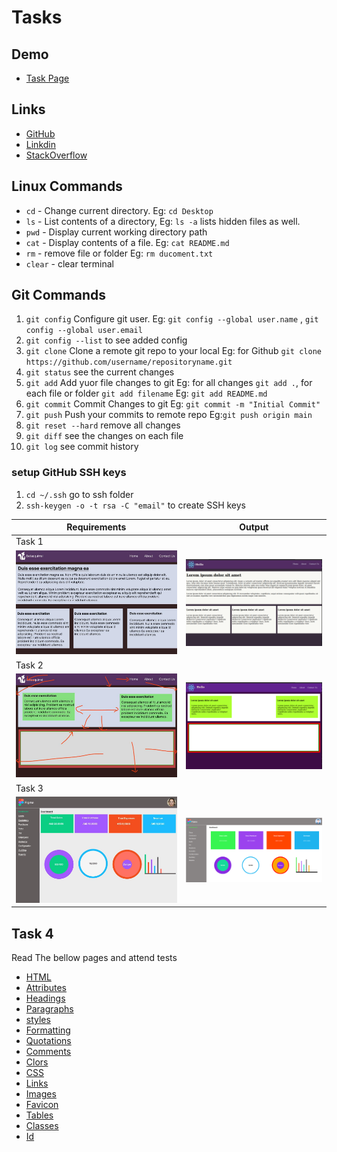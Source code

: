 # Tasks

## Demo

- [Task Page](https://abdulhakeemkzm.github.io/learning/)

## Links

- [GitHub](https://github.com/AbdulHakeemKzm)
- [Linkdin](https://www.linkedin.com/in/abdulhakeem-kzm-65a27b167)
- [StackOverflow](https://stackoverflow.com/users/21194104/abdul-hakeem-kzm)

## Linux Commands

- `cd` - Change current directory. Eg: `cd Desktop`
- `ls` - List contents of a directory, Eg: `ls -a` lists hidden files as well.
- `pwd` - Display current working directory path
- `cat` - Display contents of a file. Eg: `cat README.md`
- `rm` - remove file or folder Eg: `rm ducoment.txt`
- `clear` - clear terminal

## Git Commands

1. `git config` Configure git user. Eg: `git config --global user.name` ,
   `git config --global user.email`
2. `git config --list` to see added config
3. `git clone` Clone a remote git repo to your local Eg: for Github `git clone https://github.com/username/repositoryname.git`
4. `git status` see the current changes
5. `git add` Add yuor file changes to git Eg: for all changes `git add .`, for each file or folder `git add filename` Eg: `git add README.md`
6. `git commit` Commit Changes to git Eg: `git commit -m "Initial Commit"`
7. `git push` Push your commits to remote repo Eg:`git push origin main`
8. `git reset --hard` remove all changes
9. `git diff` see the changes on each file
10. `git log` see commit history

### setup GitHub SSH keys

1. `cd ~/.ssh` go to ssh folder
2. `ssh-keygen -o -t rsa -C "email"` to create SSH keys

| Requirements                        | Output                                 |
| ----------------------------------- | -------------------------------------- |
| Task 1                              |                                        |
| ![Task 1](task-1/images/task1.jpeg) | ![Task 1](task-1/images/task1outn.png) |
| Task 2                              |                                        |
| ![Task 2](task-2/images/task2.jpeg) | ![Task 2](task-2/images/task2outn.png) |
| Task 3                              |                                        |
| ![TAsk 3](task-3/images/task3.jpeg) | ![TAsk 3](task-3/images/task3out.png)  |

## Task 4

Read The bellow pages and attend tests

- [HTML](https://www.w3schools.com/html/default.asp)
- [Attributes](https://www.w3schools.com/html/html_attributes.asp)
- [Headings](https://www.w3schools.com/html/html_headings.asp)
- [Paragraphs](https://www.w3schools.com/html/html_paragraphs.asp)
- [styles](https://www.w3schools.com/html/html_styles.asp)
- [Formatting](https://www.w3schools.com/html/html_formatting.asp)
- [Quotations](https://www.w3schools.com/html/html_quotation_elements.asp)
- [Comments](https://www.w3schools.com/html/html_comments.asp)
- [Clors](https://www.w3schools.com/html/html_comments.asp)
- [CSS](https://www.w3schools.com/html/html_css.asp)
- [Links](https://www.w3schools.com/html/html_links.asp)
- [Images](https://www.w3schools.com/html/html_images.asp)
- [Favicon](https://www.w3schools.com/html/html_favicon.asp)
- [Tables](https://www.w3schools.com/html/html_tables.asp)
- [Classes](https://www.w3schools.com/html/html_classes.asp)
- [Id](https://www.w3schools.com/html/html_id.asp)
